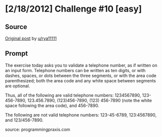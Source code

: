 # [2/18/2012] Challenge #10 [easy]

## Source

[Original post](https://old.reddit.com/r/dailyprogrammer/comments/pv98f/2182012_challenge_10_easy/) by [u/rya11111](https://old.reddit.com/user/rya11111)

## Prompt

The exercise today asks you to validate a telephone number, as if written on an input form. Telephone numbers can be written as ten digits, or with dashes, spaces, or dots between the three segments, or with the area code parenthesized; both the area code and any white space between segments are optional.

Thus, all of the following are valid telephone numbers: 1234567890, 123-456-7890, 123.456.7890, (123)456-7890, (123) 456-7890 (note the white space following the area code), and 456-7890.

The following are not valid telephone numbers: 123-45-6789, 123:4567890, and 123/456-7890.




source: programmingpraxis.com
